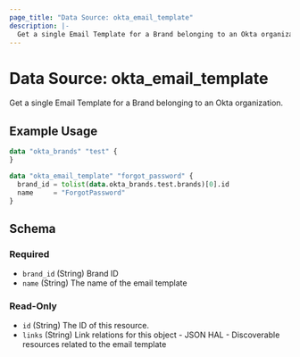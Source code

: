 ```yaml
---
page_title: "Data Source: okta_email_template"
description: |-
  Get a single Email Template for a Brand belonging to an Okta organization.
---
```


# Data Source: okta_email_template

Get a single Email Template for a Brand belonging to an Okta organization.

## Example Usage

```terraform
data "okta_brands" "test" {
}

data "okta_email_template" "forgot_password" {
  brand_id = tolist(data.okta_brands.test.brands)[0].id
  name     = "ForgotPassword"
}
```

<!-- schema generated by tfplugindocs -->
## Schema

### Required

- `brand_id` (String) Brand ID
- `name` (String) The name of the email template

### Read-Only

- `id` (String) The ID of this resource.
- `links` (String) Link relations for this object - JSON HAL - Discoverable resources related to the email template


